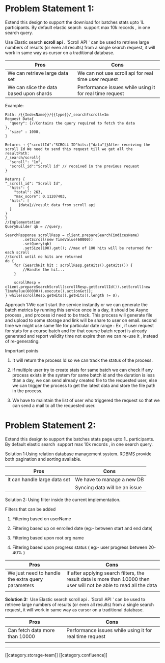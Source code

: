 
# Problem Statement 1:
Extend this design to support the download for batches stats upto 1L participants. By default elastic search  support max 10k records , in one search query. 

Use Elastic search  **scroll**  **api**  . 'Scroll API ' can be used to retrieve large numbers of results (or even all results) from a single search request, it will work in same way as cursor on a traditional database.





| Pros | Cons | 
|  --- |  --- | 
| We can retrieve large data set  | We can not use scroll api for real time user request | 
| We can slice the data based upon shards  | Performance issues while using it for real time request | 



Example:


```
Path: /{{IndexName}}/{{type}}/_search?scroll=1m 
Request Data{ 
  "query": {//Contains the query required to fetch the data
},
  "size" : 1000,
}

Returns → {"scrollId":"SCROLL ID"hits:["data"]}After receiving the scroll Id We need to send this request till we get all the resultPath: 
/_search/scroll{
  "scroll": "1m",
  "scroll_id":"Scroll id" // received in the previous request
}

Returns {
"_scroll_id": "Scroll Id",
  "hits": {
    "total": 263,
    "max_score": 0.11207403,
  "hits": [ 
      {data}//result data from scroll api
  ]
}
}
//Implementation 
QueryBuilder qb = //query;

SearchResponse scrollResp = client.prepareSearch(indicesName)
        .setScroll(new TimeValue(60000))
        .setQuery(qb)
        .setSize(100).get(); //max of 100 hits will be returned for each scroll
//Scroll until no hits are returned
do {
    for (SearchHit hit : scrollResp.getHits().getHits()) {
        //Handle the hit...
    }

    scrollResp = client.prepareSearchScroll(scrollResp.getScrollId()).setScroll(new TimeValue(60000)).execute().actionGet();
} while(scrollResp.getHits().getHits().length != 0);

```
Approach 1:We can't start the service instantly or we can generate the batch metrics by running this service once in a day, it should be Async process , and process id need to be track. This process will generate file and upload to some storage and link will be share to user on email. second time we might use same file for particular date range : Ex , if user request for stats for a course batch and for that course batch report is already generated and report validity time not expire then we can re-use it , instead of re-generating.



Important points


1. It will return the process Id so we can track the status of the process.


1. if multiple user try to create stats for same batch we can check if any process exists in the system for same batch id and the duration is less than a day, we can send already created file to the requested user, else we can trigger the process to get the latest data and store the file path in the process.


1. We have to maintain the list of user who triggered the request so that we can send a mail to all the requested user.

    




# Problem Statement 2:
Extend this design to support the batches stats page upto 1L participants. By default elastic search  support max 10k records , in one search query. 

Solution 1:Using relation database management system. RDBMS provide both pagination and sorting available.



|  **Pros**  |  **Cons**  | 
|  --- |  --- | 
| It can handle large data set | We have to manage a new DB | 
|  | Syncing data will be an issue  | 



Solution 2: Using filter inside the current implementation.

Filters that can be added 


1. Filtering based on userName 


1. Filtering based up on enrolled date  (eg:-  between start and end date)


1. Filtering based upon root org name 


1. Filtering based upon progress status ( eg:- user progress between 20-40% )





|  **Pros**  |  **Cons**  | 
|  --- |  --- | 
| We just need to handle the extra query parameters  | If after applying search filters, the result data is more than 10000 then user will not be able to read all the data  | 
|  |  | 



 **Solution 3:**  Use Elastic search scroll api . 'Scroll API ' can be used to retrieve large numbers of results (or even all results) from a single search request, it will work in same way as cursor on a traditional database.





|  **Pros**  |  **Cons**  | 
|  --- |  --- | 
| Can fetch data more than 10000  | Performance issues while using it for real time request | 
|  |  | 





*****

[[category.storage-team]] 
[[category.confluence]] 
